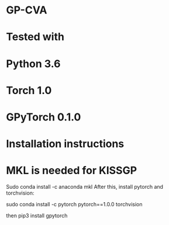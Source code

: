 # GP-CVA

# Tested with

# Python 3.6
# Torch 1.0
# GPyTorch 0.1.0


# Installation instructions
# MKL is needed for KISSGP
Sudo conda install -c anaconda mkl
After this, install pytorch and torchvision:

sudo conda install -c pytorch pytorch==1.0.0 torchvision

then pip3 install gpytorch


